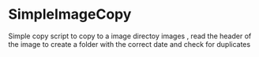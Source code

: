# SimpleImageCopy
Simple copy script to copy to a image directoy images , read the header of the image to create a folder with the correct date and check for duplicates
